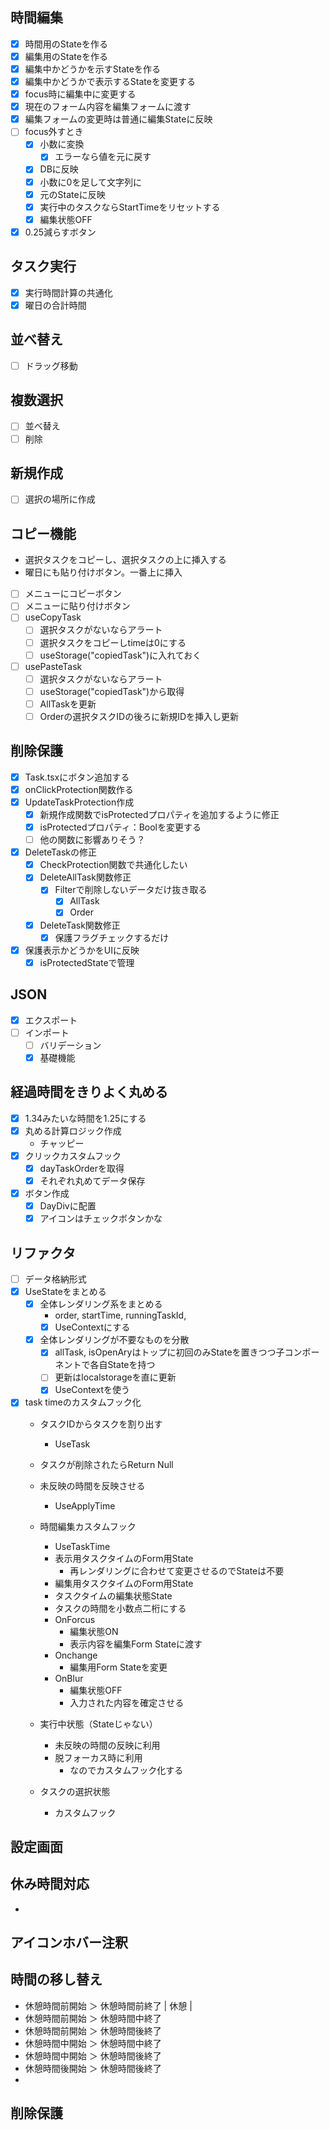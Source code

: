 ## 時間編集
- [x] 時間用のStateを作る
- [x] 編集用のStateを作る
- [x] 編集中かどうかを示すStateを作る
- [x] 編集中かどうかで表示するStateを変更する
- [x] focus時に編集中に変更する
- [x] 現在のフォーム内容を編集フォームに渡す
- [x] 編集フォームの変更時は普通に編集Stateに反映
- [ ] focus外すとき
  - [x] 小数に変換
    - [x] エラーなら値を元に戻す
  - [x] DBに反映
  - [x] 小数に0を足して文字列に
  - [x] 元のStateに反映
  - [x] 実行中のタスクならStartTimeをリセットする
  - [x] 編集状態OFF
- [x] 0.25減らすボタン

## タスク実行
- [x] 実行時間計算の共通化
- [x] 曜日の合計時間

## 並べ替え
- [ ] ドラッグ移動

## 複数選択
- [ ] 並べ替え
- [ ] 削除

## 新規作成
- [ ] 選択の場所に作成

## コピー機能
- 選択タスクをコピーし、選択タスクの上に挿入する
- 曜日にも貼り付けボタン。一番上に挿入
- [ ] メニューにコピーボタン
- [ ] メニューに貼り付けボタン
- [ ] useCopyTask
  - [ ] 選択タスクがないならアラート
  - [ ] 選択タスクをコピーしtimeは0にする
  - [ ] useStorage("copiedTask")に入れておく
- [ ] usePasteTask
  - [ ] 選択タスクがないならアラート
  - [ ] useStorage("copiedTask")から取得
  - [ ] AllTaskを更新
  - [ ] Orderの選択タスクIDの後ろに新規IDを挿入し更新

## 削除保護
- [x] Task.tsxにボタン追加する
- [x] onClickProtection関数作る
- [x] UpdateTaskProtection作成
  - [x] 新規作成関数でisProtectedプロパティを追加するように修正
  - [x] isProtectedプロパティ：Boolを変更する
  - [ ] 他の関数に影響ありそう？
- [x] DeleteTaskの修正
  - [x] CheckProtection関数で共通化したい
  - [x] DeleteAllTask関数修正
    - [x] Filterで削除しないデータだけ抜き取る
      - [x] AllTask
      - [x] Order
  - [x] DeleteTask関数修正
    - [x] 保護フラグチェックするだけ
- [x] 保護表示かどうかをUIに反映
  - [x] isProtectedStateで管理

## JSON
- [x] エクスポート
- [ ] インポート
  - [ ] バリデーション
  - [x] 基礎機能

## 経過時間をきりよく丸める
- [x] 1.34みたいな時間を1.25にする
- [x] 丸める計算ロジック作成
  - チャッピー
- [x] クリックカスタムフック
  - [x] dayTaskOrderを取得
  - [x] それぞれ丸めてデータ保存
- [x] ボタン作成
  - [x] DayDivに配置
  - [x] アイコンはチェックボタンかな

## リファクタ
- [ ] データ格納形式
- [x] UseStateをまとめる
  - [x] 全体レンダリング系をまとめる
    - order, startTime, runningTaskId, 
    - [x] UseContextにする
  - [x] 全体レンダリングが不要なものを分散
    - [x] allTask, isOpenAryはトップに初回のみStateを置きつつ子コンポーネントで各自Stateを持つ
    - [ ] 更新はlocalstorageを直に更新
    - [x] UseContextを使う
- [x] task timeのカスタムフック化
  - タスクIDからタスクを割り出す
    - UseTask
  - タスクが削除されたらReturn Null
  - 未反映の時間を反映させる
    - UseApplyTime
  - 時間編集カスタムフック
    - UseTaskTime
    - 表示用タスクタイムのForm用State
      - 再レンダリングに合わせて変更させるのでStateは不要
    - 編集用タスクタイムのForm用State
    - タスクタイムの編集状態State
    - タスクの時間を小数点二桁にする
    - OnForcus
      - 編集状態ON
      - 表示内容を編集Form Stateに渡す
    - Onchange
      - 編集用Form Stateを変更
    - OnBlur
      - 編集状態OFF
      - 入力された内容を確定させる

  - 実行中状態（Stateじゃない）
    - 未反映の時間の反映に利用
    - 脱フォーカス時に利用
      - なのでカスタムフック化する

  - タスクの選択状態
    - カスタムフック


## 設定画面


## 休み時間対応
- 

## アイコンホバー注釈


## 時間の移し替え
- 休憩時間前開始 ＞ 休憩時間前終了          |   休憩   |
- 休憩時間前開始 ＞ 休憩時間中終了
- 休憩時間前開始 ＞ 休憩時間後終了
- 休憩時間中開始 ＞ 休憩時間中終了
- 休憩時間中開始 ＞ 休憩時間後終了
- 休憩時間後開始 ＞ 休憩時間後終了
- 

## 削除保護